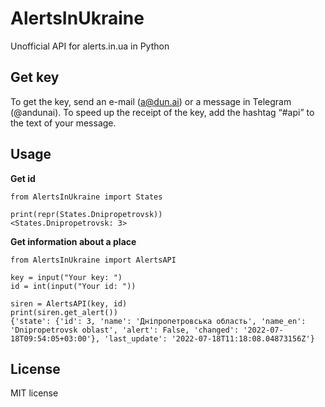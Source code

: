 # AlertsInUkraine
Unofficial API for alerts.in.ua in Python

Get key
-----

To get the key, send an e-mail (a@dun.ai) or a message in Telegram (@andunai). To speed up the receipt of the key, add the hashtag “#api” to the text of your message.

Usage
-----
        
**Get id**

    from AlertsInUkraine import States
    
    print(repr(States.Dnipropetrovsk))
    <States.Dnipropetrovsk: 3>
**Get information about a place**
    
    from AlertsInUkraine import AlertsAPI
    
    key = input("Your key: ")
    id = int(input("Your id: "))

    siren = AlertsAPI(key, id)
    print(siren.get_alert())
    {'state': {'id': 3, 'name': 'Дніпропетровська область', 'name_en': 'Dnipropetrovsk oblast', 'alert': False, 'changed': '2022-07-18T09:54:05+03:00'}, 'last_update': '2022-07-18T11:18:08.04873156Z'}

License
-------

MIT license
